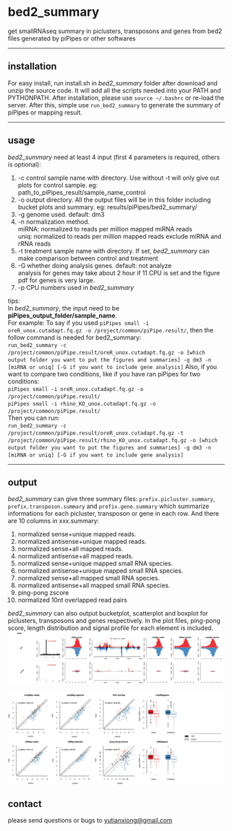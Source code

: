# bed2_summary
get smallRNAseq summary in piclusters, transposons and genes from bed2 files generated by piPipes or other softwares
***
## installation
For easy install, run install.sh in *bed2_summary* folder after download and unzip the source code. It will add all the scripts needed into your PATH and PYTHONPATH. After installation, please use `source ~/.bashrc` or re-load the server.
After this, simple use `run_bed2_summary` to generate the summary of piPipes or mapping result.
***
## usage
*bed2_summary* need at least 4 input (first 4 parameters is required, others is optional):
1. -c control sample name with directory. Use without -t will only give out plots for control sample. eg: path_to_piPipes_result/sample_name_control
2. -o output directory. All the output files will be in this folder including bucket plots and summary. eg: results/piPipes/bed2_summary/
3. -g genome used. default: dm3
4. -n normalization method.  
    miRNA: normalized to reads per million mapped miRNA reads  
    uniq: normalized to reads per million mapped reads exclude miRNA and rRNA reads
5. -t treatment sample name with directory. If set, *bed2_summary* can make comparison between control and treatment
6. -G whether doing analysis genes. default: not analyze  
    analysis for genes may take about 2 hour if 11 CPU is set and the figure pdf for genes is very large.
7. -p CPU numbers used in *bed2_summary*

tips:  
In *bed2_summary*, the input need to be **piPipes_output_folder/sample_name**.  
For example: To say if you used `piPipes small -i oreR_unox.cutadapt.fq.gz -o /project/common/piPipe.result/`, then the follow command is needed for bed2_summary:  
`run_bed2_summary -c  /project/common/piPipe.result/oreR_unox.cutadapt.fq.gz -o [which output folder you want to put the figures and summaries] -g dm3 -n [miRNA or uniq] [-G if you want to include gene analysis]`
Also, if you want to compare two conditions, like if you have ran piPipes for two conditions:  
`piPipes small -i oreR_unox.cutadapt.fq.gz -o /project/common/piPipe.result/`  
`piPipes small -i rhino_KO_unox.cutadapt.fq.gz -o /project/common/piPipe.result/`  
Then you can run:  
`run_bed2_summary -c  /project/common/piPipe.result/oreR_unox.cutadapt.fq.gz -t  /project/common/piPipe.result/rhino_KO_unox.cutadapt.fq.gz -o [which output folder you want to put the figures and summaries] -g dm3 -n [miRNA or uniq] [-G if you want to include gene analysis]`  
***
## output
*bed2_summary* can give three summary files: `prefix.picluster.summary`, `prefix.transposon.summary` and `prefix.gene.summary` which summarize informations for each picluster, transposon or gene in each row. And there are 10 columns in xxx.summary:
1. normalized sense+unique mapped reads.
2. normalized antisense+unique mapped reads.
3. normalized sense+all mapped reads.
4. normalized antisense+all mapped reads.
5. normalized sense+unique mapped small RNA species.
6. normalized antisense+unique mapped small RNA species.
7. normalized sense+all mapped small RNA species.
8. normalized antisense+all mapped small RNA species.
9. ping-pong zscore
10. normalized 10nt overlapped read pairs

*bed2_summary* can also output bucketplot, scatterplot and boxplot for piclusters, transposons and genes respectively. In the plot files, ping-pong score, length distribution and signal profile for each element is included.
![42AB](img/42AB.jpg "42AB")

![picluster](img/picluster.scatter.jpg "picluster")



## contact
please send questions or bugs to yutianxiong@gmail.com




